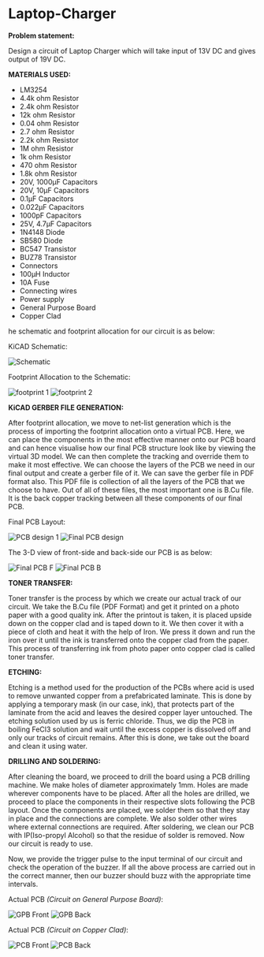 # Laptop-Charger

**Problem statement:**

Design a circuit of Laptop Charger which will take input of 13V DC and gives output of 19V DC.

**MATERIALS USED:**
* LM3254
* 4.4k ohm Resistor
* 2.4k ohm Resistor
* 12k ohm Resistor
* 0.04 ohm Resistor
* 2.7 ohm Resistor
* 2.2k ohm Resistor
* 1M ohm Resistor
* 1k ohm Resistor
* 470 ohm Resistor
* 1.8k ohm Resistor
* 20V, 1000µF Capacitors
* 20V, 10µF Capacitors
* 0.1µF Capacitors
* 0.022µF Capacitors
* 1000pF Capacitors
* 25V, 4.7µF Capacitors
* 1N4148 Diode
* SB580 Diode
* BC547 Transistor
* BUZ78 Transistor
* Connectors
* 100µH Inductor
* 10A Fuse
* Connecting wires
* Power supply
* General Purpose Board
* Copper Clad


he schematic and footprint allocation for our circuit is as below:

KiCAD Schematic:

![Schematic](https://user-images.githubusercontent.com/42312238/80627431-82474a80-8a6d-11ea-82be-64cf8c8359ea.PNG)


Footprint Allocation to the Schematic:

![footprint 1](https://user-images.githubusercontent.com/42312238/80627454-8f643980-8a6d-11ea-8b1f-aabb89a61953.PNG)
![footprint 2](https://user-images.githubusercontent.com/42312238/80627464-91c69380-8a6d-11ea-9d92-40d7d5ae44c2.PNG)


**KiCAD GERBER FILE GENERATION:**

After footprint allocation, we move to net-list generation which is the process of importing the footprint allocation onto a virtual PCB. Here, we can place the components in the most effective manner onto our PCB board and can hence visualise how our final PCB structure look like by viewing the virtual 3D model. We can then complete the tracking and override them to make it most effective. We can choose the layers of the PCB we need in our final output and create a gerber file of it. We can save the gerber file in PDF format also. This PDF file is collection of all the layers of the PCB that we choose to have. Out of all of these files, the most important one is B.Cu file. It is the back copper tracking between all these components of our final PCB.

Final PCB Layout:

![PCB design 1](https://user-images.githubusercontent.com/42312238/80627507-ac990800-8a6d-11ea-853a-860cb7f0888f.PNG)
![Final PCB design](https://user-images.githubusercontent.com/42312238/80627521-b3c01600-8a6d-11ea-840d-dcbce8eb47cc.PNG)



The 3-D view of front-side and back-side our PCB is as below:

![Final PCB F](https://user-images.githubusercontent.com/42312238/80627569-cb979a00-8a6d-11ea-8237-9f15f2bda575.PNG)
![Final PCB B](https://user-images.githubusercontent.com/42312238/80627574-cdf9f400-8a6d-11ea-96ef-0c2830998f30.PNG)



**TONER TRANSFER:**

Toner transfer is the process by which we create our actual track of our circuit. We take the B.Cu file (PDF Format) and get it printed on a photo paper with a good quality ink. After the printout is taken, it is placed upside down on the copper clad and is taped down to it. We then cover it with a piece of cloth and heat it with the help of Iron. We press it down and run the iron over it until the ink is transferred onto the copper clad from the paper. This process of transferring ink from photo paper onto copper clad is called toner transfer.


**ETCHING:**

Etching is a method used for the production of the PCBs where acid is used to remove unwanted copper from a prefabricated laminate. This is done by applying a temporary mask (in our case, ink), that protects part of the laminate from the acid and leaves the desired copper layer untouched. The etching solution used by us is ferric chloride. Thus, we dip the PCB in boiling FeCl3 solution and wait until the excess copper is dissolved off and only our tracks of circuit remains. After this is done, we take out the board and clean it using water.


**DRILLING AND SOLDERING:**

After cleaning the board, we proceed to drill the board using a PCB drilling machine. We make holes of diameter approximately 1mm. Holes are made wherever components have to be placed. After all the holes are drilled, we proceed to place the components in their respective slots following the PCB layout. Once the components are placed, we solder them so that they stay in place and the connections are complete. We also solder other wires where external connections are required. After soldering, we clean our PCB with IP(Iso-propyl Alcohol) so that the residue of solder is removed. Now our circuit is ready to use. 

Now, we provide the trigger pulse to the input terminal of our circuit and check the operation of the buzzer. If all the above process are carried out in the correct manner, then our buzzer should buzz with the appropriate time intervals.


Actual PCB *(Circuit on General Purpose Board)*:

![GPB Front](https://user-images.githubusercontent.com/42312238/80627705-f08c0d00-8a6d-11ea-8d85-63758787bc2f.jpg)
![GPB Back](https://user-images.githubusercontent.com/42312238/80627735-fb46a200-8a6d-11ea-86e9-51a0add722bc.jpg)


Actual PCB *(Circuit on Copper Clad)*:

![PCB Front](https://user-images.githubusercontent.com/42312238/80627810-144f5300-8a6e-11ea-8937-53f7f8a9757d.jpg)
![PCB Back](https://user-images.githubusercontent.com/42312238/80627816-16b1ad00-8a6e-11ea-9749-55d99d9c78ba.jpg)
